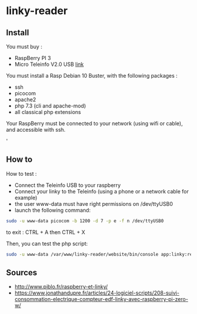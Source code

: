 # linky-reader

## Install

You must buy :

 * RaspBerry PI 3
 * Micro Teleinfo V2.0 USB [link](https://www.tindie.com/products/hallard/micro-teleinfo-v20/)
 
You must install a Rasp Debian 10 Buster, with the following packages :

 * ssh
 * picocom
 * apache2
 * php 7.3 (cli and apache-mod)
 * all classical php extensions
 
Your RaspBerry must be connected to your network (using wifi or cable), and accessible with ssh.

'
## How to

How to test :

* Connect the Teleinfo USB to your raspberry
* Connect your linky to the Teleinfo (using a phone or a network cable for example)
* the user www-data must have right permissions on /dev/ttyUSB0
* launch the following command:

```bash 
sudo -u www-data picocom -b 1200 -d 7 -p e -f n /dev/ttyUSB0
```

to exit : CTRL + A then CTRL + X

Then, you can test the php script:

```bash
sudo -u www-data /var/www/linky-reader/website/bin/console app:linky:read
```

## Sources

* http://www.piblo.fr/raspberry-et-linky/
* https://www.jonathandupre.fr/articles/24-logiciel-scripts/208-suivi-consommation-electrique-compteur-edf-linky-avec-raspberry-pi-zero-w/


